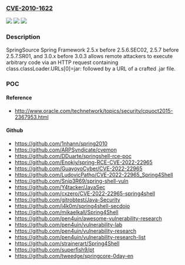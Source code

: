 ### [CVE-2010-1622](https://cve.mitre.org/cgi-bin/cvename.cgi?name=CVE-2010-1622)
![](https://img.shields.io/static/v1?label=Product&message=n%2Fa&color=blue)
![](https://img.shields.io/static/v1?label=Version&message=n%2Fa&color=blue)
![](https://img.shields.io/static/v1?label=Vulnerability&message=n%2Fa&color=brighgreen)

### Description

SpringSource Spring Framework 2.5.x before 2.5.6.SEC02, 2.5.7 before 2.5.7.SR01, and 3.0.x before 3.0.3 allows remote attackers to execute arbitrary code via an HTTP request containing class.classLoader.URLs[0]=jar: followed by a URL of a crafted .jar file.

### POC

#### Reference
- http://www.oracle.com/technetwork/topics/security/cpuoct2015-2367953.html

#### Github
- https://github.com/1nhann/spring2010
- https://github.com/ARPSyndicate/cvemon
- https://github.com/DDuarte/springshell-rce-poc
- https://github.com/Enokiy/spring-RCE-CVE-2022-22965
- https://github.com/GuayoyoCyber/CVE-2022-22965
- https://github.com/LudovicPatho/CVE-2022-22965_Spring4Shell
- https://github.com/Snip3R69/spring-shell-vuln
- https://github.com/Y4tacker/JavaSec
- https://github.com/cxzero/CVE-2022-22965-spring4shell
- https://github.com/gitrobtest/Java-Security
- https://github.com/j4k0m/spring4shell-secdojo
- https://github.com/mikaelkall/Spring4Shell
- https://github.com/pen4uin/awesome-vulnerability-research
- https://github.com/pen4uin/vulnerability-lab
- https://github.com/pen4uin/vulnerability-research
- https://github.com/pen4uin/vulnerability-research-list
- https://github.com/strainerart/Spring4Shell
- https://github.com/superfish9/pt
- https://github.com/tweedge/springcore-0day-en


